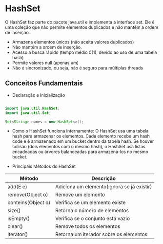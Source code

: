 # HashSet

O HashSet faz parte do pacote java.util e implementa a interface set. Ele é uma coleção que não permite elementos duplicados e não mantém a ordem de inserção.

- Armazena elementos únicos (não aceita valores duplicados)
- Não mantém a ordem de inserção.
- Acesso a busca rápido (tempo médio 0(1), devido ao uso de uma tabela hash)
- Permite valores null (apenas um)
- Não é sincronizado, ou seja, não é seguro para múltiplas threads

## Conceitos Fundamentais

- Declaração e Inicialização

``` Java

import java.util.HashSet;
import java.util.Set;

Set<String> nomes = new HashSet<>();

```

- Como o HashSet funciona internamente: O HashSet usa uma tabela hash para armazenar os elementos. Cada elemento recebe um hash code e é armazenado em um bucket dentro da tabela hash. Se houver colisão (dois elementos com o mesmo hash), o HashSet usa listas encadeadas ou árvores balanceadas para armazená-los no mesmo bucket.

- Principais Métodos do HashSet

| Método             | Descrição                                  |
|--------------------|--------------------------------------------|
| add(E e)           | Adiciona um elemento(ignora se já existir) |
| remove(Object o)   | Remove um elemento                         |
| conteins(Object o) | Verifica se um elemento existe             |
| size()             | Retorna o número de elementos              | 
| isEmpty()          | Verifica se o conjunto está vazio          |
| clear()            | Remove todos os elementos                  |
| iterator()         | Retorna um iterador sobre os elementos     |